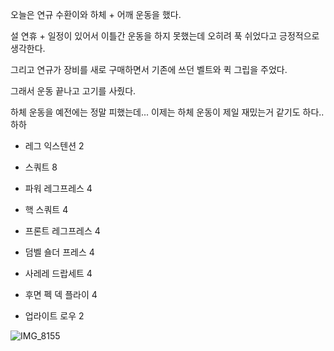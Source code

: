 오늘은 연규 수환이와 하체 + 어깨 운동을 했다.

설 연휴 + 일정이 있어서 이틀간 운동을 하지 못했는데 오히려 푹 쉬었다고 긍정적으로 생각한다.

그리고 연규가 장비를 새로 구매하면서 기존에 쓰던 벨트와 퀵 그립을 주었다.

그래서 운동 끝나고 고기를 사줬다.

하체 운동을 예전에는 정말 피했는데... 이제는 하체 운동이 제일 재밌는거 같기도 하다.. 하하

- 레그 익스텐션 2
- 스쿼트 8
- 파워 레그프레스 4
- 핵 스쿼트 4
- 프론트 레그프레스 4

- 덤벨 숄더 프레스 4
- 사레레 드랍세트 4
- 후면 펙 덱 플라이 4
- 업라이트 로우 2

![IMG_8155](https://github.com/farmJun/workout-farmJun/assets/101688752/59590703-63bb-43e0-bbd9-2e61005f3fac)